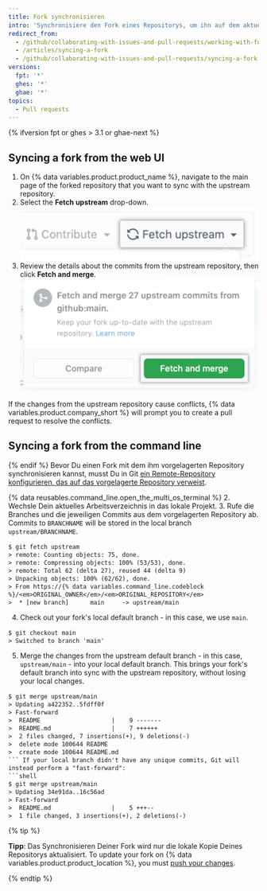 ```yaml
---
title: Fork synchronisieren
intro: 'Synchronisiere den Fork eines Repositorys, um ihn auf dem aktuellen Stand mit dem vorgelagerten Repository zu halten.'
redirect_from:
  - /github/collaborating-with-issues-and-pull-requests/working-with-forks/syncing-a-fork
  - /articles/syncing-a-fork
  - /github/collaborating-with-issues-and-pull-requests/syncing-a-fork
versions:
  fpt: '*'
  ghes: '*'
  ghae: '*'
topics:
  - Pull requests
---
```


{% ifversion fpt or ghes > 3.1 or ghae-next %}

## Syncing a fork from the web UI

1. On {% data variables.product.product_name %}, navigate to the main page of the forked repository that you want to sync with the upstream repository.
1. Select the **Fetch upstream** drop-down. !["Fetch upstream" drop-down](/assets/images/help/repository/fetch-upstream-drop-down.png)
1. Review the details about the commits from the upstream repository, then click **Fetch and merge**. !["Fetch and merge" button](/assets/images/help/repository/fetch-and-merge-button.png)

If the changes from the upstream repository cause conflicts, {% data variables.product.company_short %} will prompt you to create a pull request to resolve the conflicts.

## Syncing a fork from the command line

{% endif %}
Bevor Du einen Fork mit dem ihm vorgelagerten Repository synchronisieren kannst, musst Du in Git [ein Remote-Repository konfigurieren, das auf das vorgelagerte Repository verweist](/articles/configuring-a-remote-for-a-fork).

{% data reusables.command_line.open_the_multi_os_terminal %}
2. Wechsle Dein aktuelles Arbeitsverzeichnis in das lokale Projekt.
3. Rufe die Branches und die jeweiligen Commits aus dem vorgelagerten Repository ab. Commits to `BRANCHNAME` will be stored in the local branch `upstream/BRANCHNAME`.
  ```shell
  $ git fetch upstream
  > remote: Counting objects: 75, done.
  > remote: Compressing objects: 100% (53/53), done.
  > remote: Total 62 (delta 27), reused 44 (delta 9)
  > Unpacking objects: 100% (62/62), done.
  > From https://{% data variables.command_line.codeblock %}/<em>ORIGINAL_OWNER</em>/<em>ORIGINAL_REPOSITORY</em>
  >  * [new branch]      main     -> upstream/main
  ```
4. Check out your fork's local default branch - in this case, we use `main`.
  ```shell
  $ git checkout main
  > Switched to branch 'main'
  ```
5. Merge the changes from the upstream default branch - in this case, `upstream/main` - into your local default branch. This brings your fork's default branch into sync with the upstream repository, without losing your local changes.
  ```shell
  $ git merge upstream/main
  > Updating a422352..5fdff0f
  > Fast-forward
  >  README                    |    9 -------
  >  README.md                 |    7 ++++++
  >  2 files changed, 7 insertions(+), 9 deletions(-)
  >  delete mode 100644 README
  >  create mode 100644 README.md
  ``` If your local branch didn't have any unique commits, Git will instead perform a "fast-forward":
  ```shell
  $ git merge upstream/main
  > Updating 34e91da..16c56ad
  > Fast-forward
  >  README.md                 |    5 +++--
  >  1 file changed, 3 insertions(+), 2 deletions(-)
  ```

{% tip %}

**Tipp**: Das Synchronisieren Deiner Fork wird nur die lokale Kopie Deines Repositorys aktualisiert. To update your fork on {% data variables.product.product_location %}, you must [push your changes](/github/getting-started-with-github/pushing-commits-to-a-remote-repository/).

{% endtip %}
